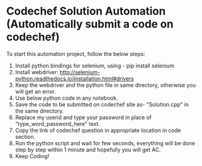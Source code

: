 # Codechef Solution Automation (Automatically submit a code on codechef)
To start this automation project, follow the below steps:
1. Install python bindings for selenium, using - pip install selenium
2. Install webdriver: http://selenium-python.readthedocs.io/installation.html#drivers
3. Keep the webdriver and the python file in same directory, otherwise you will get an error.
4. Use below python code in any notebook.
5. Save the code to be submitted on codechef site as- "Solution.cpp" in the same directory.
6. Replace my userid and type your password in place of "type_word_password_here" text.
7. Copy the link of codechef question in appropriate location in code section.
8. Run the python script and wait for few seconds, everything will be done step by step within 1 minute and hopefully you will get AC.
9. Keep Coding!
